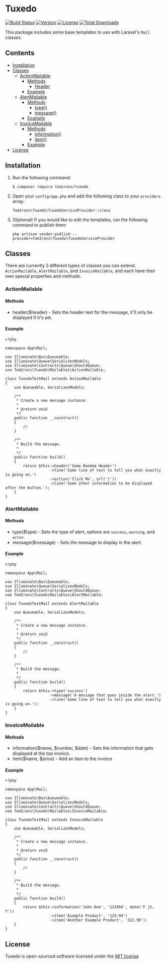 # Tuxedo
[![Build Status](https://travis-ci.org/tomirons/tuxedo.svg)](https://travis-ci.org/tomirons/tuxedo)
[![Version](https://img.shields.io/packagist/v/tomirons/tuxedo.svg)](https://packagist.org/packages/tomirons/tuxedo)
[![License](https://poser.pugx.org/tomirons/tuxedo/license.svg)](https://packagist.org/packages/tomirons/tuxedo)
[![Total Downloads](https://img.shields.io/packagist/dt/tomirons/tuxedo.svg)](https://packagist.org/packages/tomirons/tuxedo)

This package includes some base templates to use with Laravel's `Mail` classes.

## Contents

- [Installation](#installation)
- [Classes](#classes)
    - [ActionMailable](#actionmailable)
        - [Methods](#methods)
            - [Header](#header)
        - [Example](#example)
    - [AlertMailable](#alertmailable)
        - [Methods](#methods)
            - [type()](#type)
            - [message()](#message)
        - [Example](#example)
    - [InvoiceMailable](#invoicemailable)
        - [Methods](#methods)
            - [information()](#information)
            - [item()](#item)
        - [Example](#example)
- [License](#license)

## Installation
1) Run the following command:   
    ````
    $ composer require tomirons/tuxedo
    `````
    
2) Open your `config/app.php` and add the following class to your `providers` array:   
    ````
    TomIrons\Tuxedo\TuxedoServiceProvider::class
    ````
    
3) (Optional) If you would like to edit the templates, run the following command to publish them
    ````
    php artisan vendor:publish --provider=TomIrons\Tuxedo\TuxedoServiceProvider
    ````
    
## Classes
There are currently 3 different types of classes you can extend. `ActionMailable`, `AlertMailable`, and `InvoiceMailable`, and each have their own special properties and methods.
  
### ActionMailable

#### Methods
- header($header) - Sets the header text for the message, it'll only be displayed if it's set.
  
#### Example
````
<?php

namespace App\Mail;

use Illuminate\Bus\Queueable;
use Illuminate\Queue\SerializesModels;
use Illuminate\Contracts\Queue\ShouldQueue;
use TomIrons\Tuxedo\Mailables\ActionMailable;

class TuxedoTestMail extends ActionMailable
{
    use Queueable, SerializesModels;

    /**
     * Create a new message instance.
     *
     * @return void
     */
    public function __construct()
    {
        //
    }

    /**
     * Build the message.
     *
     */
    public function build()
    {
        return $this->header('Some Random Header')
                    ->line('Some line of text to tell you what exactly is going on.')
                    ->action('Click Me', url('/'))
                    ->line('Some other information to be displayed after the button.');
    }
}
````

### AlertMailable

#### Methods
- type($type) - Sets the type of alert, options are `success`, `warning`, and `error`.
- message($message) - Sets the message to display in the alert.

#### Example
````
<?php

namespace App\Mail;

use Illuminate\Bus\Queueable;
use Illuminate\Queue\SerializesModels;
use Illuminate\Contracts\Queue\ShouldQueue;
use TomIrons\Tuxedo\Mailables\AlertMailable;

class TuxedoTestMail extends AlertMailable
{
    use Queueable, SerializesModels;

    /**
     * Create a new message instance.
     *
     * @return void
     */
    public function __construct()
    {
        //
    }

    /**
     * Build the message.
     *
     */
    public function build()
    {
        return $this->type('success')
                    ->message('A message that goes inside the alert.')
                    ->line('Some line of text to tell you what exactly is going on.');
    }
}
````

### InvoiceMailable

#### Methods
- information($name, $number, $date) - Sets the information that gets displayed at the top invoice.
- item($name, $price) - Add an item to the invoice

#### Example
````
<?php

namespace App\Mail;

use Illuminate\Bus\Queueable;
use Illuminate\Queue\SerializesModels;
use Illuminate\Contracts\Queue\ShouldQueue;
use TomIrons\Tuxedo\Mailables\InvoiceMailable;

class TuxedoTestMail extends InvoiceMailable 
{
    use Queueable, SerializesModels;

    /**
     * Create a new message instance.
     *
     * @return void
     */
    public function __construct()
    {
        //
    }

    /**
     * Build the message.
     *
     */
    public function build()
    {
        return $this->information('John Doe', '123456', date('F jS, Y'))
                    ->item('Example Product', '123.99')
                    ->item('Another Example Product', '321.99');
    }
}
````

## License
Tuxedo is open-sourced software licensed under the [MIT license](http://opensource.org/licenses/MIT)